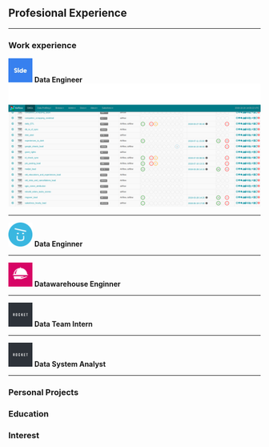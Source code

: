 ## Profesional Experience

---

### Work experience 
<div>
<img width="48" height="48" src ="images/side.jpeg" url="https://www.side.co/" alt="Side.co"/>
<b> Data Engineer </b>
</div>
<img src="images/airflow.png"/>

---

<div>
<img width="48" height="48" src ="images/compucorp.png" url="https://www.compucorp.co.uk/" alt="Compucorp Ltd"/>
<b> Data Enginner </b>
</div>

---

<div>
<img width="48" height="48" src ="images/foodora.png" url="https://www.foodora.de/" alt="Foodora"/>
<b> Datawarehouse Enginner </b>
</div>

---

<div>
<img width="48" height="48" src ="images/rocket.png" url="https://www.rocket-internet.com/" alt="Rocker Internet"/>
<b> Data Team Intern </b>
</div>

---

<div>
<img width="48" height="48" src ="images/rocket.png" url="https://www.credit-suisse.com" alt="Credit Suisse"/>
<b> Data System Analyst </b>
</div>

---

### Personal Projects

### Education

### Interest
